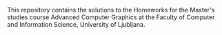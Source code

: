 This repository contains the solutions to the Homeworks for the Master's studies course Advanced Computer Graphics at the Faculty of Computer and Information Science, University of Ljubljana.
